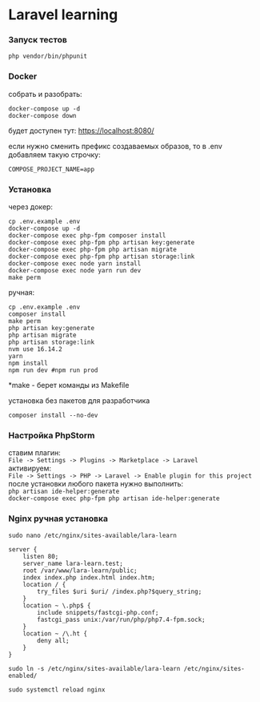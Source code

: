# Laravel learning

### Запуск тестов
~~~
php vendor/bin/phpunit
~~~

### Docker

собрать и разобрать:
~~~
docker-compose up -d
docker-compose down
~~~

будет доступен тут: [https://localhost:8080/](https://localhost:8080/) <br>

если нужно сменить префикс создаваемых образов, то в .env добавляем такую строчку:
~~~
COMPOSE_PROJECT_NAME=app
~~~

### Установка

через докер:
~~~
cp .env.example .env
docker-compose up -d
docker-compose exec php-fpm composer install
docker-compose exec php-fpm php artisan key:generate
docker-compose exec php-fpm php artisan migrate
docker-compose exec php-fpm php artisan storage:link
docker-compose exec node yarn install
docker-compose exec node yarn run dev
make perm
~~~
ручная:
~~~
cp .env.example .env
composer install
make perm
php artisan key:generate
php artisan migrate
php artisan storage:link
nvm use 16.14.2
yarn
npm install
npm run dev #npm run prod
~~~

*make - берет команды из Makefile<br>

установка без пакетов для разработчика
~~~
composer install --no-dev
~~~

### Настройка PhpStorm
ставим плагин:<br>
`File -> Settings -> Plugins -> Marketplace -> Laravel`<br>
активируем:<br>
`File -> Settings -> PHP -> Laravel -> Enable plugin for this project`<br>
после установки любого пакета нужно выполнить:<br>
`php artisan ide-helper:generate`<br>
`docker-compose exec php-fpm php artisan ide-helper:generate`

### Nginx ручная установка

~~~
sudo nano /etc/nginx/sites-available/lara-learn
~~~

~~~
server {
    listen 80;
    server_name lara-learn.test;
    root /var/www/lara-learn/public;
    index index.php index.html index.htm;
    location / {
        try_files $uri $uri/ /index.php?$query_string;
    }
    location ~ \.php$ {
        include snippets/fastcgi-php.conf;
        fastcgi_pass unix:/var/run/php/php7.4-fpm.sock;
    }
    location ~ /\.ht {
        deny all;
    }
}
~~~

~~~
sudo ln -s /etc/nginx/sites-available/lara-learn /etc/nginx/sites-enabled/
~~~

~~~
sudo systemctl reload nginx
~~~
